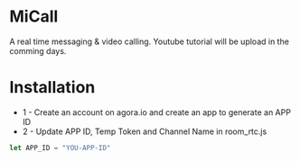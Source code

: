 # MiCall
A real time messaging & video calling. Youtube tutorial will be upload in the comming days.


# Installation
* 1 - Create an account on agora.io and create an app to generate an APP ID
* 2 - Update APP ID, Temp Token and Channel Name in room_rtc.js
```javascript
let APP_ID = "YOU-APP-ID"
```



